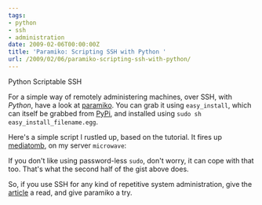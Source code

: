 ```yaml
---
tags:
- python
- ssh
- administration
date: 2009-02-06T00:00:00Z
title: 'Paramiko: Scripting SSH with Python '
url: /2009/02/06/paramiko-scripting-ssh-with-python/
---
```


Python Scriptable SSH 

For a simple way of remotely administering machines, over SSH, with *Python*, have a look at [paramiko](http://jessenoller.com/2009/02/05/ssh-programming-with-paramiko-completely-different/ "jessenoller.com - SSH Programming with Paramiko | Completely Different"). You can grab it using `easy_install`, which can itself be grabbed from [PyPi](http://pypi.python.org/pypi/setuptools "Python Package Index : setuptools 0.6c9"), and installed using `sudo sh easy_install_filename.egg`.

Here's a simple script I rustled up, based on the tutorial. It fires up [mediatomb](http://mediatomb.cc/ "MediaTomb - Free UPnP MediaServer"), on my server `microwave`:

<script src="http://gist.github.com/59318.js"></script>

If you don't like using password-less `sudo`, don't worry, it can cope with that too. That's what the second half of the gist above does.

So, if you use SSH for any kind of repetitive system administration, give the 
[article](http://jessenoller.com/2009/02/05/ssh-programming-with-paramiko-completely-different/ "jessenoller.com - SSH Programming with Paramiko | Completely Different") a read, and give paramiko a try.
